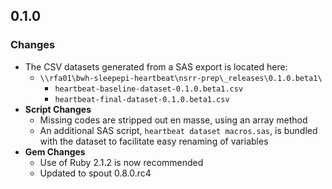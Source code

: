 ## 0.1.0

### Changes
- The CSV datasets generated from a SAS export is located here:
  - `\\rfa01\bwh-sleepepi-heartbeat\nsrr-prep\_releases\0.1.0.beta1\`
    - `heartbeat-baseline-dataset-0.1.0.beta1.csv`
    - `heartbeat-final-dataset-0.1.0.beta1.csv`
- **Script Changes**
  - Missing codes are stripped out en masse, using an array method
  - An additional SAS script, `heartbeat dataset macros.sas`, is bundled with the dataset to facilitate easy renaming of variables
- **Gem Changes**
  - Use of Ruby 2.1.2 is now recommended
  - Updated to spout 0.8.0.rc4
